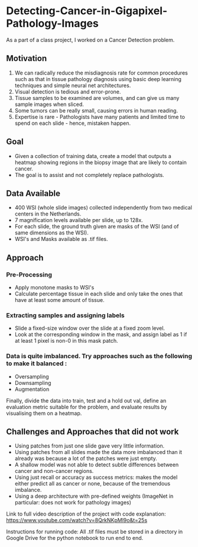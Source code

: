 # Detecting-Cancer-in-Gigapixel-Pathology-Images
As a part of a class project, I worked on a Cancer Detection problem. 

## Motivation

1. We can radically reduce the misdiagnosis rate for common procedures such as that in tissue pathology diagnosis using basic deep learning techniques and simple neural net architectures. 
2. Visual detection is tedious and error-prone.
3. Tissue samples to be examined are volumes, and can give us many sample images when sliced.
4. Some tumors can be really small, causing errors in human reading. 
5. Expertise is rare - Pathologists have many patients and limited time to spend on each slide - hence, mistaken happen. 

## Goal

- Given a collection of training data, create a model that outputs a heatmap showing regions in the biopsy image that are likely to contain cancer. 
- The goal is to assist and not completely replace pathologists. 

## Data Available

- 400 WSI (whole slide images) collected independently from two medical centers in the Netherlands.
- 7 magnification levels available per slide, up to 128x.
- For each slide, the ground truth given are masks of the WSI (and of same dimensions as the WSI).
- WSI's and Masks available as .tif files. 

## Approach

### Pre-Processing 

- Apply monotone masks to WSI's
- Calculate percentage tissue in each slide and only take the ones that have at least some amount of tissue. 

### Extracting samples and assigning labels

- Slide a fixed-size window over the slide at a fixed zoom level. 
- Look at the corresponding window in the mask, and assign label as 1 if at least 1 pixel is non-0 in this mask patch. 

### Data is quite imbalanced. Try approaches such as the following to make it balanced : 

- Oversampling
- Downsampling
- Augmentation

Finally, divide the data into train, test and a hold out val, define an evaluation metric suitable for the problem, and evaluate results by visualising them on a heatmap. 

## Challenges and Approaches that did not work

- Using patches from just one slide gave very little information. 
- Using patches from all slides made the data more imbalanced than it already was because a lot of the patches were just empty. 
- A shallow model was not able to detect subtle differences between cancer and non-cancer regions. 
- Using just recall or accuracy as success metrics: makes the model either predict all as cancer or none, because of the tremendous imbalance. 
- Using a deep architecture with pre-defined weights (ImageNet in particular: does not work for pathology images)


Link to full video description of the project with code explanation: https://www.youtube.com/watch?v=8QrkNKpMl9o&t=25s

Instructions for running code: All .tif files must be stored in a directory in Google Drive for the python notebook to run end to end. 

